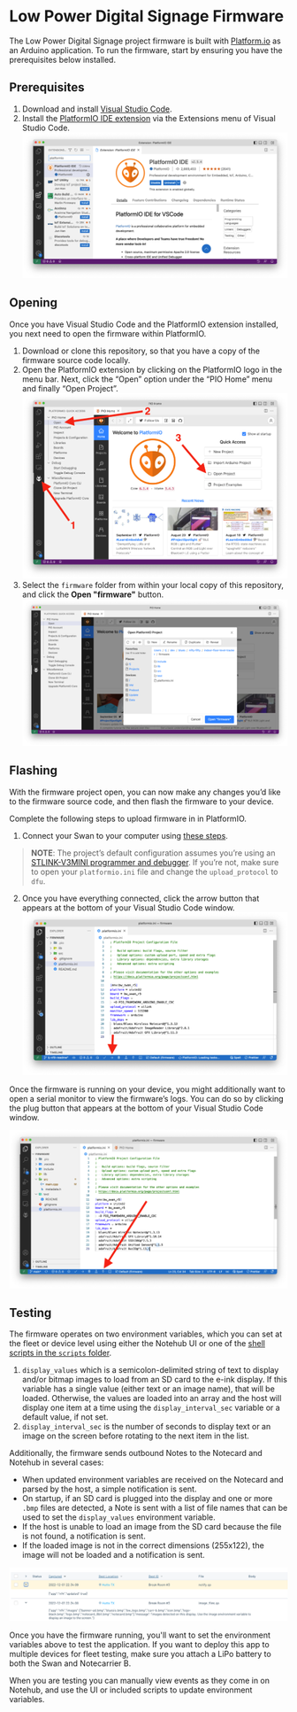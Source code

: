 # Low Power Digital Signage Firmware

The Low Power Digital Signage project firmware is built with [Platform.io](https://platformio.org/)
as an Arduino application. To run the firmware, start by ensuring you have
the prerequisites below installed.

## Prerequisites

1. Download and install [Visual Studio Code](https://code.visualstudio.com/).
1. Install the [PlatformIO IDE extension](https://marketplace.visualstudio.com/items?itemName=platformio.platformio-ide)
via the Extensions menu of Visual Studio Code.
![Visual Studio Code extensions menu with a search of "platformio"](../assets/images/platformio-extension.png)

## Opening

Once you have Visual Studio Code and the PlatformIO extension installed, you next need
to open the firmware within PlatformIO.

1. Download or clone this repository, so that you have a copy of the firmware source
code locally.
1. Open the PlatformIO extension by clicking on the PlatformIO logo in the menu bar. Next,
click the “Open” option under the “PIO Home” menu  and finally “Open Project”.
![Instructions on how to open a project in PlatformIO](../assets/images/platformio-open-project.png)
1. Select the `firmware` folder from within your local copy of this repository,
and click the **Open "firmware"** button.
![How to open the firmware folder in PlatformIO](../assets/images/platformio-open-firmware.png)

## Flashing

With the firmware project open, you can now make any changes you’d like to the firmware
source code, and then flash the firmware to your device.

Complete the following steps to upload firmware in in PlatformIO.

1. Connect your Swan to your computer using [these steps](https://dev.blues.io/quickstart/swan-quickstart/#programming-swan-platformio).

> **NOTE**: The project’s default configuration assumes you’re using an
[STLINK-V3MINI programmer and debugger](https://shop.blues.io/products/stlink-v3mini).
If you’re not, make sure to open your `platformio.ini` file and change the `upload_protocol`
to `dfu`.

2. Once you have everything connected, click the arrow button that appears at the
bottom of your Visual Studio Code window.
![Uploading firmware in PlatformIO](../assets/images/platformio-upload.png)

Once the firmware is running on your device, you might additionally want to open a serial
monitor to view the firmware’s logs. You can do so by clicking the plug button that appears
at the bottom of your Visual Studio Code window.

![Opening a serial monitor in PlatformIO](../assets/images/platformio-serial-monitor.png)

## Testing

The firmware operates on two environment variables, which you can set at the fleet or device level using either the Notehub UI or one of the [shell scripts in the `scripts` folder](../scripts/).

1. `display_values` which is a semicolon-delimited string of text to display and/or bitmap images to load from an SD card to the e-ink display. If this variable has a single value (either text or an image name), that will be loaded. Otherwise, the values are loaded into an array and the host will display one item at a time using the `display_interval_sec` variable or a default value, if not set.
1. `display_interval_sec` is the number of seconds to display text or an image on the screen before rotating to the next item in the list.

Additionally, the firmware sends outbound Notes to the Notecard and Notehub in several cases:

- When updated environment variables are received on the Notecard and parsed by the host, a simple notification is sent.
- On startup, if an SD card is plugged into the display and one or more `.bmp` files are detected, a Note is sent with a list of file names that can be used to set the `display_values` environment variable.
- If the host is unable to load an image from the SD card because the file is not found, a notification is sent.
- If the loaded image is not in the correct dimensions (255x122), the image will not be loaded and a notification is sent.

![Example of Events sent by a display](../assets/images/notehub-events.png)

Once you have the firmware running, you'll want to set the environment variables above to test the application. If you want to deploy this app to multiple devices for fleet testing, make sure you attach a LiPo battery to both the Swan and Notecarrier B.

When you are testing you can manually view events as they come in on Notehub, and use the UI or included scripts to update environment variables.